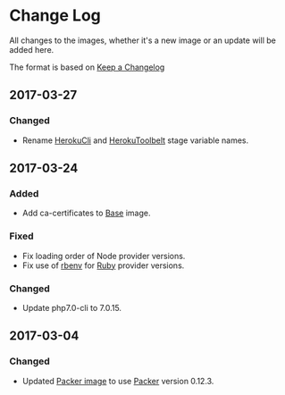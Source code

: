# Change Log
All changes to the images, whether it's a new image or an update will be added here.

The format is based on [Keep a Changelog](http://keepachangelog.com/)

## 2017-03-27
### Changed
- Rename [HerokuCli](heroku_cli) and [HerokuToolbelt](heroku_toolbelt) stage variable names. 

## 2017-03-24
### Added
- Add ca-certificates to [Base](base/) image.

### Fixed 
- Fix loading order of Node provider versions.
- Fix use of [rbenv](https://github.com/rbenv/rbenv) for [Ruby](ruby/) provider versions.

### Changed
- Update php7.0-cli to 7.0.15. 

## 2017-03-04
### Changed
- Updated [Packer image](packer/) to use [Packer](http://packer.io/) version 0.12.3.
